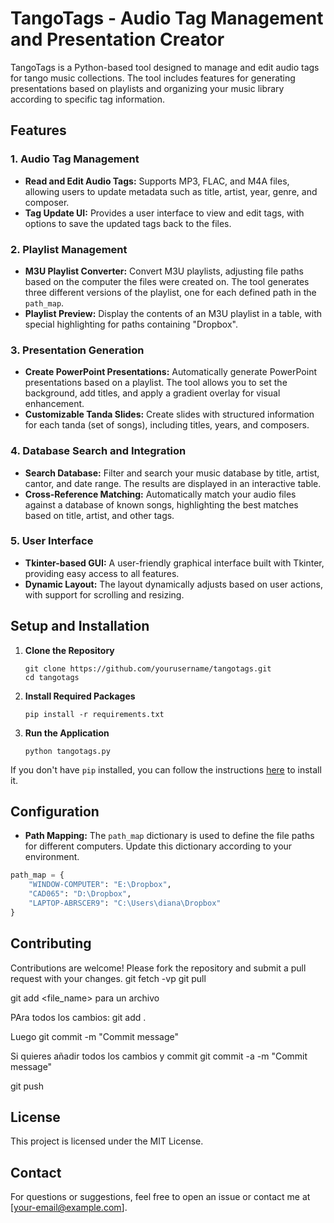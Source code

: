 
# TangoTags - Audio Tag Management and Presentation Creator

TangoTags is a Python-based tool designed to manage and edit audio tags for tango music collections. The tool includes features for generating presentations based on playlists and organizing your music library according to specific tag information.

## Features

### 1. **Audio Tag Management**
   - **Read and Edit Audio Tags:** Supports MP3, FLAC, and M4A files, allowing users to update metadata such as title, artist, year, genre, and composer.
   - **Tag Update UI:** Provides a user interface to view and edit tags, with options to save the updated tags back to the files.

### 2. **Playlist Management**
   - **M3U Playlist Converter:** Convert M3U playlists, adjusting file paths based on the computer the files were created on. The tool generates three different versions of the playlist, one for each defined path in the `path_map`.
   - **Playlist Preview:** Display the contents of an M3U playlist in a table, with special highlighting for paths containing "Dropbox".
   
### 3. **Presentation Generation**
   - **Create PowerPoint Presentations:** Automatically generate PowerPoint presentations based on a playlist. The tool allows you to set the background, add titles, and apply a gradient overlay for visual enhancement.
   - **Customizable Tanda Slides:** Create slides with structured information for each tanda (set of songs), including titles, years, and composers.

### 4. **Database Search and Integration**
   - **Search Database:** Filter and search your music database by title, artist, cantor, and date range. The results are displayed in an interactive table.
   - **Cross-Reference Matching:** Automatically match your audio files against a database of known songs, highlighting the best matches based on title, artist, and other tags.

### 5. **User Interface**
   - **Tkinter-based GUI:** A user-friendly graphical interface built with Tkinter, providing easy access to all features.
   - **Dynamic Layout:** The layout dynamically adjusts based on user actions, with support for scrolling and resizing.

## Setup and Installation

1. **Clone the Repository**
   ```
   git clone https://github.com/yourusername/tangotags.git
   cd tangotags
   ```

2. **Install Required Packages**
   ```
   pip install -r requirements.txt
   ```

3. **Run the Application**
   ```
   python tangotags.py
   ```

If you don't have `pip` installed, you can follow the instructions [here](https://pip.pypa.io/en/stable/installation/) to install it.

## Configuration

- **Path Mapping:** The `path_map` dictionary is used to define the file paths for different computers. Update this dictionary according to your environment.

```python
path_map = {
    "WINDOW-COMPUTER": "E:\Dropbox",
    "CAD065": "D:\Dropbox",
    "LAPTOP-ABRSCER9": "C:\Users\diana\Dropbox"
}
```

## Contributing

Contributions are welcome! Please fork the repository and submit a pull request with your changes.
git fetch -vp
git pull

git add <file_name>
para un archivo

PAra todos los cambios:
git add .

Luego 
git commit -m "Commit message"

Si quieres añadir todos los cambios y commit
git commit -a -m "Commit message"

git push

## License

This project is licensed under the MIT License.

## Contact

For questions or suggestions, feel free to open an issue or contact me at [your-email@example.com].
